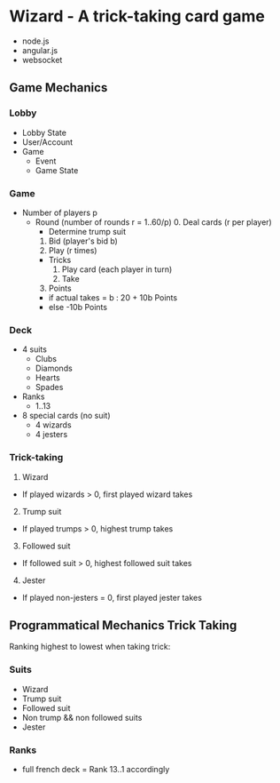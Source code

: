 # Wizard - A trick-taking card game

* node.js
* angular.js
* websocket

## Game Mechanics

### Lobby
 * Lobby State
 * User/Account
 * Game
   * Event
   * Game State

### Game
* Number of players p
  * Round (number of rounds r = 1..60/p)
    0. Deal cards (r per player)
      * Determine trump suit
    1. Bid (player's bid b)
    2. Play (r times)
      * Tricks
        1. Play card (each player in turn)
        2. Take
    3. Points
      * if actual takes = b : 20 + 10b Points
      * else -10b Points

### Deck
* 4 suits
  * Clubs
  * Diamonds
  * Hearts
  * Spades
* Ranks
  * 1..13
* 8 special cards (no suit)
  * 4 wizards
  * 4 jesters
 
### Trick-taking
1. Wizard
  * If played wizards > 0, first played wizard takes
2. Trump suit
  * If played trumps > 0, highest trump takes
3. Followed suit
  * If followed suit > 0, highest followed suit takes
4. Jester
  * If played non-jesters = 0, first played jester takes

## Programmatical Mechanics Trick Taking

Ranking highest to lowest when taking trick:

### Suits
  * Wizard
  * Trump suit
  * Followed suit
  * Non trump && non followed suits
  * Jester
  
### Ranks
  * full french deck = Rank 13..1 accordingly
